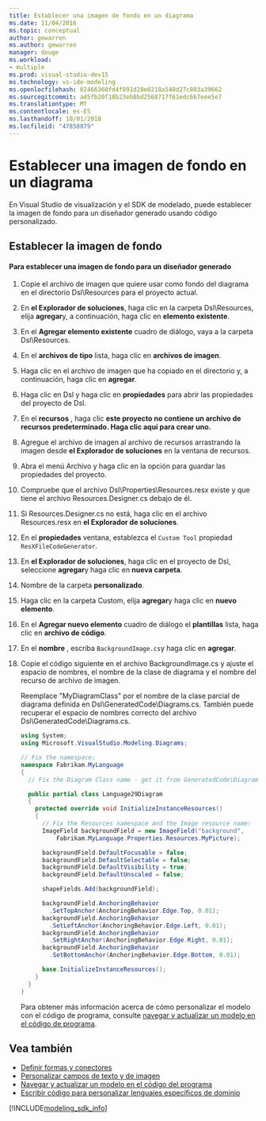 ```yaml
---
title: Establecer una imagen de fondo en un diagrama
ms.date: 11/04/2016
ms.topic: conceptual
author: gewarren
ms.author: gewarren
manager: douge
ms.workload:
- multiple
ms.prod: visual-studio-dev15
ms.technology: vs-ide-modeling
ms.openlocfilehash: 82466360fd4f891d28e0218a540d27c803a39662
ms.sourcegitcommit: ad5fb20f18b23eb8bd2568717f61edc6b7eee5e7
ms.translationtype: MT
ms.contentlocale: es-ES
ms.lasthandoff: 10/01/2018
ms.locfileid: "47858879"
---
```

# <a name="setting-a-background-image-on-a-diagram"></a>Establecer una imagen de fondo en un diagrama
En Visual Studio de visualización y el SDK de modelado, puede establecer la imagen de fondo para un diseñador generado usando código personalizado.

## <a name="setting-the-background-image"></a>Establecer la imagen de fondo

#### <a name="to-set-a-background-image-for-a-generated-designer"></a>Para establecer una imagen de fondo para un diseñador generado

1.  Copie el archivo de imagen que quiere usar como fondo del diagrama en el directorio Dsl\Resources para el proyecto actual.

2.  En **el Explorador de soluciones**, haga clic en la carpeta Dsl\Resources, elija **agregar**y, a continuación, haga clic en **elemento existente**.

3.  En el **Agregar elemento existente** cuadro de diálogo, vaya a la carpeta Dsl\Resources.

4.  En el **archivos de tipo** lista, haga clic en **archivos de imagen**.

5.  Haga clic en el archivo de imagen que ha copiado en el directorio y, a continuación, haga clic en **agregar**.

6.  Haga clic en Dsl y haga clic en **propiedades** para abrir las propiedades del proyecto de Dsl.

7.  En el **recursos** , haga clic **este proyecto no contiene un archivo de recursos predeterminado. Haga clic aquí para crear uno.**

8.  Agregue el archivo de imagen al archivo de recursos arrastrando la imagen desde **el Explorador de soluciones** en la ventana de recursos.

9. Abra el menú Archivo y haga clic en la opción para guardar las propiedades del proyecto.

10. Compruebe que el archivo Dsl\Properties\Resources.resx existe y que tiene el archivo Resources.Designer.cs debajo de él.

11. Si Resources.Designer.cs no está, haga clic en el archivo Resources.resx en **el Explorador de soluciones**.

12. En el **propiedades** ventana, establezca el `Custom Tool` propiedad `ResXFileCodeGenerator`.

13. En **el Explorador de soluciones**, haga clic en el proyecto de Dsl, seleccione **agregar**y haga clic en **nueva carpeta**.

14. Nombre de la carpeta **personalizado**.

15. Haga clic en la carpeta Custom, elija **agregar**y haga clic en **nuevo elemento**.

16. En el **Agregar nuevo elemento** cuadro de diálogo el **plantillas** lista, haga clic en **archivo de código**.

17. En el **nombre** , escriba `BackgroundImage.cs`y haga clic en **agregar**.

18. Copie el código siguiente en el archivo BackgroundImage.cs y ajuste el espacio de nombres, el nombre de la clase de diagrama y el nombre del recurso de archivo de imagen.

     Reemplace "MyDiagramClass" por el nombre de la clase parcial de diagrama definida en Dsl\GeneratedCode\Diagrams.cs. También puede recuperar el espacio de nombres correcto del archivo Dsl\GeneratedCode\Diagrams.cs.

    ```csharp
    using System;
    using Microsoft.VisualStudio.Modeling.Diagrams;

    // Fix the namespace:
    namespace Fabrikam.MyLanguage
    {
      // Fix the Diagram Class name - get it from GeneratedCode\Diagram.cs

      public partial class Language29Diagram
      {
        protected override void InitializeInstanceResources()
        {
          // Fix the Resources namespace and the Image resource name:
          ImageField backgroundField = new ImageField("background",
              Fabrikam.MyLanguage.Properties.Resources.MyPicture);

          backgroundField.DefaultFocusable = false;
          backgroundField.DefaultSelectable = false;
          backgroundField.DefaultVisibility = true;
          backgroundField.DefaultUnscaled = false;

          shapeFields.Add(backgroundField);

          backgroundField.AnchoringBehavior
            .SetTopAnchor(AnchoringBehavior.Edge.Top, 0.01);
          backgroundField.AnchoringBehavior
            .SetLeftAnchor(AnchoringBehavior.Edge.Left, 0.01);
          backgroundField.AnchoringBehavior
            .SetRightAnchor(AnchoringBehavior.Edge.Right, 0.01);
          backgroundField.AnchoringBehavior
            .SetBottomAnchor(AnchoringBehavior.Edge.Bottom, 0.01);

          base.InitializeInstanceResources();
        }
      }
    }
    ```

     Para obtener más información acerca de cómo personalizar el modelo con el código de programa, consulte [navegar y actualizar un modelo en el código de programa](../modeling/navigating-and-updating-a-model-in-program-code.md).

## <a name="see-also"></a>Vea también

- [Definir formas y conectores](../modeling/defining-shapes-and-connectors.md)
- [Personalizar campos de texto y de imagen](../modeling/customizing-text-and-image-fields.md)
- [Navegar y actualizar un modelo en el código del programa](../modeling/navigating-and-updating-a-model-in-program-code.md)
- [Escribir código para personalizar lenguajes específicos de dominio](../modeling/writing-code-to-customise-a-domain-specific-language.md)

[!INCLUDE[modeling_sdk_info](includes/modeling_sdk_info.md)]
